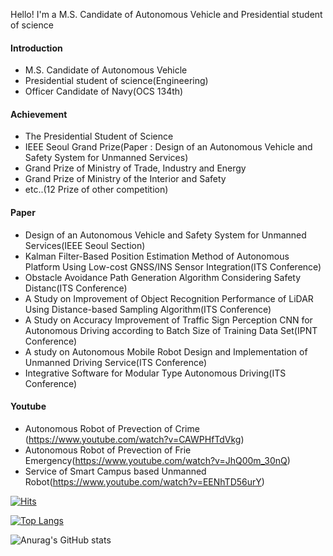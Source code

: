 Hello! 
I'm a M.S. Candidate of Autonomous Vehicle and Presidential student of science

#### Introduction
- M.S. Candidate of Autonomous Vehicle
- Presidential student of science(Engineering)
- Officer Candidate of Navy(OCS 134th)

#### Achievement
- The Presidential Student of Science
- IEEE Seoul Grand Prize(Paper : Design of an Autonomous Vehicle and Safety System for Unmanned Services)
- Grand Prize of Ministry of Trade, Industry and Energy
- Grand Prize of Ministry of the Interior and Safety
- etc..(12 Prize of other competition)

#### Paper
- Design of an Autonomous Vehicle and Safety System for Unmanned Services(IEEE Seoul Section)
- Kalman Filter-Based Position Estimation Method of Autonomous Platform Using Low-cost GNSS/INS Sensor Integration(ITS Conference)
- Obstacle Avoidance Path Generation Algorithm Considering Safety Distanc(ITS Conference)
- A Study on Improvement of Object Recognition Performance of LiDAR Using Distance-based Sampling Algorithm(ITS Conference)
- A Study on Accuracy Improvement of Traffic Sign Perception CNN for Autonomous Driving according to Batch Size of Training Data Set(IPNT Conference)
- A study on Autonomous Mobile Robot Design and Implementation of Unmanned Driving Service(ITS Conference)
- Integrative Software for Modular Type Autonomous Driving(ITS Conference)

#### Youtube
- Autonomous Robot of Prevection of Crime (https://www.youtube.com/watch?v=CAWPHfTdVkg)
- Autonomous Robot of Prevection of Frie Emergency(https://www.youtube.com/watch?v=JhQ00m_30nQ)
- Service of Smart Campus based Unmanned Robot(https://www.youtube.com/watch?v=EENhTD56urY)

 
[![Hits](https://hits.seeyoufarm.com/api/count/incr/badge.svg?url=https%3A%2F%2Fgithub.com%2Fmoc06207&count_bg=%2379C83D&title_bg=%23555555&icon=&icon_color=%23E7E7E7&title=hits&edge_flat=false)](https://hits.seeyoufarm.com)

[![Top Langs](https://github-readme-stats.vercel.app/api/top-langs/?username=moc06207&layout=compact)](https://github.com/moc06207/github-readme-stats)

![Anurag's GitHub stats](https://github-readme-stats.vercel.app/api?username=moc06207&show_icons=true&theme=radical)
